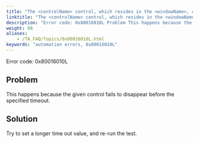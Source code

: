 ```yaml
--- 
title: "The <controlName> control, which resides in the <windowName>, continued to exist after the timeout of <value> seconds. Please adjust the timeout value."
linktitle: "The <controlName> control, which resides in the <windowName>, continued to exist after the timeout of <value> seconds. Please adjust the timeout value."
description: "Error code: 0x80016010L Problem This happens because the given control fails to disappear before the specified timeout. Solution Try to set a longer time out value, and re-run the test."
weight: 98
aliases: 
    - /TA_FAQ/Topics/0x80016010L.html
keywords: "automation errors, 0x80016010L"
---
```


Error code: 0x80016010L

## Problem

This happens because the given control fails to disappear before the specified timeout.

## Solution

Try to set a longer time out value, and re-run the test.



